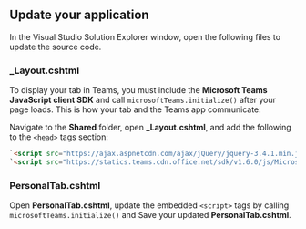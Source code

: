 ## Update your application

In the Visual Studio Solution Explorer window, open the following files to update the source code.

### _Layout.cshtml

To display your tab in Teams, you must include the **Microsoft Teams JavaScript client SDK** and call `microsoftTeams.initialize()` after your page loads. This is how your tab and the Teams app communicate:

Navigate to the **Shared** folder, open **_Layout.cshtml**, and add the following to the `<head>` tags section:

```html
`<script src="https://ajax.aspnetcdn.com/ajax/jQuery/jquery-3.4.1.min.js"></script>`
`<script src="https://statics.teams.cdn.office.net/sdk/v1.6.0/js/MicrosoftTeams.min.js"></script>`
```

### PersonalTab.cshtml

Open **PersonalTab.cshtml**, update the embedded `<script>` tags by calling `microsoftTeams.initialize()` and Save your updated **PersonalTab.cshtml**.

